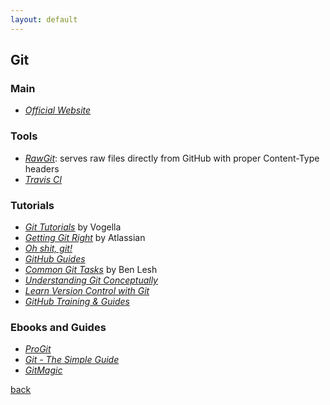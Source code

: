 ```yaml
---
layout: default
---
```


## Git

### Main

* _[Official Website](https://git-scm.com/)_

### Tools

* _[RawGit](https://rawgit.com/)_: serves raw files directly from GitHub with proper Content-Type headers
* _[Travis CI](https://travis-ci.org/)_

### Tutorials

* _[Git Tutorials](http://www.vogella.com/tutorials/technology.html)_ by Vogella
* _[Getting Git Right](https://www.atlassian.com/git)_ by Atlassian
* _[Oh shit, git!](http://ohshitgit.com/)_
* _[GitHub Guides](https://guides.github.com/)_
* _[Common Git Tasks](http://www.benlesh.com/2013/11/common-git-tasks-so-i-dont-forget-them.html)_ by Ben Lesh
* _[Understanding Git Conceptually](https://www.sbf5.com/~cduan/technical/git/)_
* _[Learn Version Control with Git](https://www.git-tower.com/learn/git/ebook/en/command-line/introduction)_
* _[GitHub Training & Guides](https://www.youtube.com/channel/UCP7RrmoueENv9TZts3HXXtw)_

### Ebooks and Guides

* _[ProGit](https://git-scm.com/book/en/v2)_
* _[Git - The Simple Guide](http://rogerdudler.github.io/git-guide/)_
* _[GitMagic](http://www-cs-students.stanford.edu/~blynn/gitmagic/index.html)_

[back](../)
